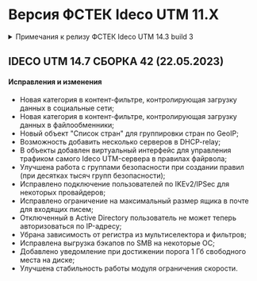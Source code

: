 # Версия ФСТЕК Ideco UTM 11.X

<details>

<summary>Примечания к релизу ФСТЕК Ideco UTM 14.3 build 3</summary>

**Дата выхода версии**: 28.03.2023.

**Техническая поддержка и обратная связь** (поможет нам улучшить продукт):
* Обсудить версию в телеграмм-канале с разработчиками: [https://t.me/idecoutm](https://t.me/idecoutm);
* Портал технической поддержки: [https://help.ideco.ru/](https://help.ideco.ru/);
* Электронная почта: help@ideco.ru;
* Telegram: [ideco.bot](https://telegram.im/@ideco_support_bot).

Для ФСТЭК-версии включено автоматическое обновление с версии 11.13 путем нескольких обновлений: 11.13->12.11->13.11->14.3.

Обязательно нужно последовательно обновиться и использовать версию 14.3 (не останавливаясь на промежуточных версиях, нужных только для обновления).
Использование версии Ideco UTM 14.3, в которую входят обновления безопасности компонентов, полностью правомерно.


**Новые возможности версии 14**
* Новая платформа и компоненты на базе ядра Linux 5.18;
* Авторизация устройств по MAC-адресам (включая возможность IP+MAC-авторизации);
* Динамическая маршрутизация OSPF, BGP;
* Новая отчетность по веб-трафику, трафику приложений и событиям безопасности (включая конструктор отчётов);
* Реализована возможность логирования срабатываний правил файрвола, событий прокси-сервера и срабатываний контент-фильтра;
* Отправка логов системы предотвращения вторжений по syslog;
* LACP (агрегирование каналов);
* Улучшенные возможности DHCP-сервера;
* Просмотр журналов системы в веб-интерфейсе с возможностью фильтрации данных (Мониторинг - Журналы);
* DDNS (интеграция с сервисом nic.ru);
* Новая версия модуля контроля приложений (улучшено определение протоколов, новые протоколы сервисов VK и Яндекс);
* В доверенные добавлен сертификат Минцифры;
* Улучшена производительность программной платформы;
* Многочисленные улучшения веб-интерфейса (включая темную тему и центральный дашборд).

</details>

## IDECO UTM 14.7 СБОРКА 42 (22.05.2023)

#### Исправления и изменения

- Новая категория в контент-фильтре, контролирующая загрузку данных в социальные сети;
- Новая категория в контент-фильтре, контролирующая загрузку данных в файлообменники;
- Новый объект "Список стран" для группировки стран по GeoIP;
- Возможность добавить несколько серверов в DHCP-relay;
- В объекты добавлен виртуальный интерфейс для управления трафиком самого Ideco UTM-сервера в правилах файрвола;
- Улучшена работа с группами безопасности при создании правил (при десятках тысяч групп безопасности);
- Исправлено подключение пользователей по IKEv2/IPSec для некоторых провайдеров;
- Исправлено ограничение на максимальный размер ящика в почте для входящих писем;
- Отключенный в Active Directory пользователь не может теперь авторизоваться по IP-адресу;
- Убрана зависимость от регистра из мультиселектора и фильтров;
- Исправлена выгрузка бэкапов по SMB на некоторые ОС;
- Добавлено уведомление при достижении порога 1 Гб свободного места на диске;
- Улучшена стабильность работы модуля ограничения скорости.